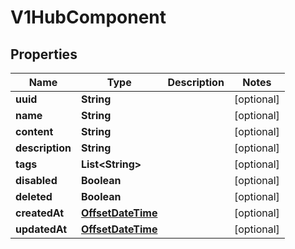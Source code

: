 

# V1HubComponent

## Properties

Name | Type | Description | Notes
------------ | ------------- | ------------- | -------------
**uuid** | **String** |  |  [optional]
**name** | **String** |  |  [optional]
**content** | **String** |  |  [optional]
**description** | **String** |  |  [optional]
**tags** | **List&lt;String&gt;** |  |  [optional]
**disabled** | **Boolean** |  |  [optional]
**deleted** | **Boolean** |  |  [optional]
**createdAt** | [**OffsetDateTime**](OffsetDateTime.md) |  |  [optional]
**updatedAt** | [**OffsetDateTime**](OffsetDateTime.md) |  |  [optional]



